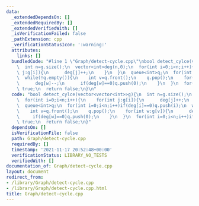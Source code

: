 ```yaml
---
data:
  _extendedDependsOn: []
  _extendedRequiredBy: []
  _extendedVerifiedWith: []
  _isVerificationFailed: false
  _pathExtension: cpp
  _verificationStatusIcon: ':warning:'
  attributes:
    links: []
  bundledCode: "#line 1 \"Graph/detect-cycle.cpp\"\nbool detect_cylce(vector<vector<int>>g){\n\
    \  int n=g.size();\n  vector<int>deg(n,0);\n  for(int i=0;i<n;i++){\n    for(int\
    \ j:g[i]){\n      deg[j]++;\n    }\n  }\n  queue<int>q;\n  for(int i=0;i<n;i++)if(deg[i]==0)q.push(i);\n\
    \  while(!q.empty()){\n    int v=q.front();\n    q.pop();\n    for(int w:g[v]){\n\
    \      deg[w]--;\n      if(deg[w]==0)q.push(0);\n    }\n  }\n  for(int i=0;i<n;i++)if(deg[i]!=0)return\
    \ true;\n  return false;\n}\n"
  code: "bool detect_cylce(vector<vector<int>>g){\n  int n=g.size();\n  vector<int>deg(n,0);\n\
    \  for(int i=0;i<n;i++){\n    for(int j:g[i]){\n      deg[j]++;\n    }\n  }\n\
    \  queue<int>q;\n  for(int i=0;i<n;i++)if(deg[i]==0)q.push(i);\n  while(!q.empty()){\n\
    \    int v=q.front();\n    q.pop();\n    for(int w:g[v]){\n      deg[w]--;\n \
    \     if(deg[w]==0)q.push(0);\n    }\n  }\n  for(int i=0;i<n;i++)if(deg[i]!=0)return\
    \ true;\n  return false;\n}"
  dependsOn: []
  isVerificationFile: false
  path: Graph/detect-cycle.cpp
  requiredBy: []
  timestamp: '2021-11-17 20:52:48+00:00'
  verificationStatus: LIBRARY_NO_TESTS
  verifiedWith: []
documentation_of: Graph/detect-cycle.cpp
layout: document
redirect_from:
- /library/Graph/detect-cycle.cpp
- /library/Graph/detect-cycle.cpp.html
title: Graph/detect-cycle.cpp
---
```

